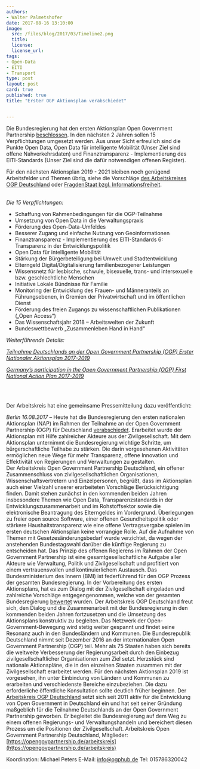 ```yaml
---
authors: 
- Walter Palmetshofer
date: 2017-08-16 13:10:00
image:
  src: /files/blog/2017/03/Timeline2.png
  title: 
  license:
  license_url: 
tags:
- Open-Data
- EITI
- Transport
type: post
layout: post
card: true
published: true
title: "Erster OGP Aktionsplan verabschiedet" 


---
```


Die Bundesregierung hat den ersten Aktionsplan Open Government Partnership [beschlossen](http://www.bmi.bund.de/SharedDocs/Pressemitteilungen/DE/2017/08/ogp-aktionsplan.html).
In den nächsten 2 Jahren sollen 15 Verpflichtungen umgesetzt werden. Aus unser Sicht erfreulich sind die Punkte Open Data, 
Open Data für intelligente Mobilität (Unser Ziel sind offene Nahverkehrsdaten) und Finanztransparenz - Implementierung des EITI-Standards (Unser Ziel sind die dafür notwendigen offenen Register).

Für den nächsten Aktionsplan 2019 - 2021 bleiben noch genügend Arbeitsfelder und Themen übrig, siehe die Vorschläge [des Arbeitskreises OGP Deutschland](https://opengovpartnership.de/files/2017/05/170323_Zivilgesellschaftliche_Empfehlungen_NAP_OGP.pdf) oder [FragdenStaat bzgl. Informationsfreiheit](http://blog.fragdenstaat.de/2017/ogp-ifg/).

<br><i>
Die 15 Verpflichtungen:</i>

 - Schaffung von Rahmenbedingungen für die OGP-Teilnahme 
 - Umsetzung von Open Data in die Verwaltungspraxis
 - Förderung des Open-Data-Umfeldes
 - Besserer Zugang und einfache Nutzung von Geoinformationen
 - Finanztransparenz - Implementierung des EITI-Standards  6: Transparenz in der Entwicklungspolitik 
 - Open Data für intelligente Mobilität 
 - Stärkung der Bürgerbeteiligung bei Umwelt und Stadtentwicklung
 - Elterngeld Digital/Digitalisierung familienbezogener Leistungen 
 - Wissensnetz für lesbische, schwule, bisexuelle, trans- und intersexuelle bzw. geschlechtliche Menschen 
 - Initiative Lokale Bündnisse für Familie 
 - Monitoring der Entwicklung des Frauen- und Männeranteils an Führungsebenen, in Gremien der Privatwirtschaft und im öffentlichen Dienst 
 - Förderung des freien Zugangs zu wissenschaftlichen Publikationen („Open Access“) 
 - Das Wissenschaftsjahr 2018 – Arbeitswelten der Zukunft
 - Bundeswettbewerb „Zusammenleben Hand in Hand“ 


<i>Weiterführende Details:</i>

<i>[Teilnahme Deutschlands an der Open Government Partnership (OGP) Erster Nationaler Aktionsplan 2017-2019]( https://www.bmi.bund.de/SharedDocs/Downloads/DE/Themen/ModerneVerwaltung-OeffentlicherDienst/OpenGovernment/ogp-aktionsplan.pdf?__blob=publicationFile)</i>

<i>[Germany’s participation in the Open Government Partnership (OGP) First National Action Plan 2017-2019](http://www.bmi.bund.de/SharedDocs/Downloads/EN/Broschueren/2017/ogp-aktionsplan-en.pdf?__blob=publicationFile)</i>

<br>
<br>

Der Arbeitskreis hat eine gemeinsame Pressemitteilung dazu veröffentlicht:

<i>Berlin 16.08.2017</i> – Heute hat die Bundesregierung den ersten nationalen Aktionsplan (NAP) im Rahmen der Teilnahme an der Open Government Partnership (OGP) für Deutschland [verabschiedet](http://www.bmi.bund.de/SharedDocs/Pressemitteilungen/DE/2017/08/ogp-aktionsplan.html). Erarbeitet wurde der Aktionsplan mit Hilfe zahlreicher Akteure aus der Zivilgesellschaft. Mit dem Aktionsplan unternimmt die Bundesregierung wichtige Schritte, um bürgerschaftliche Teilhabe zu stärken. Die darin vorgesehenen Aktivitäten ermöglichen neue Wege für mehr Transparenz, offene Innovation und Effektivität von Regierungen und Verwaltungen zu gestalten.   
Der Arbeitskreis Open Government Partnership Deutschland, ein offener Zusammenschluss von zivilgesellschaftlichen Organisationen, Wissenschaftsvertretern und Einzelpersonen, begrüßt, dass im Aktionsplan auch einer Vielzahl unserer erarbeiteten Vorschläge Berücksichtigung finden. Damit stehen zunächst in den kommenden beiden Jahren insbesondere Themen wie Open Data, Transparenzstandards in der Entwicklungszusammenarbeit und im Rohstoffsektor sowie die elektronische Beantragung des Elterngeldes im Vordergrund. Überlegungen zu freier open source Software, einer offenen Gesundheitspolitik oder stärkere Haushaltstransparenz wie eine offene Vertragsvergabe spielen im ersten deutschen Aktionsplan keine vorrangige Rolle. Auf die Aufnahme von Themen mit Gesetzesänderungsbedarf wurde verzichtet, da wegen der anstehenden Bundestagswahl darüber die künftige Regierung zu entscheiden hat.
Das Prinzip des offenen Regierens im Rahmen der Open Government Partnership ist eine gesamtgesellschaftliche Aufgabe aller Akteure wie Verwaltung, Politik und Zivilgesellschaft und profitiert von einem vertrauensvollen und kontinuierlichem Austausch. Das Bundesministerium des Innern (BMI) ist federführend für den OGP Prozess der gesamten Bundesregierung. In der Vorbereitung des ersten Aktionsplans, hat es zum Dialog mit der Zivilgesellschaft eingeladen und zahlreiche Vorschläge entgegengenommen, welche von der gesamten Bundesregierung [bewertet](https://opengovpartnership.de/2017/06/bmi-bewertung-der-zivilgesellschaftlichen-empfehlungen-fuer-den-nationalen-aktionsplan-ogp/) wurden. Der Arbeitskreis OGP Deutschland freut sich, den Dialog und die Zusammenarbeit mit der Bundesregierung in den kommenden beiden Jahren fortzusetzen und die Umsetzung des Aktionsplans konstruktiv zu begleiten. Das Netzwerk der Open-Government-Bewegung wird stetig weiter gespannt und findet seine Resonanz auch in den Bundesländern und Kommunen.
Die Bundesrepublik Deutschland nimmt seit Dezember 2016 an der internationalen Open Government Partnership (OGP) teil. Mehr als 75 Staaten haben sich bereits die weltweite Verbesserung der Regierungsarbeit durch den Einbezug zivilgesellschaftlicher Organisationen zum Ziel setzt. Herzstück sind nationale Aktionspläne, die in den einzelnen Staaten zusammen mit der Zivilgesellschaft erarbeitet werden. Für den nächsten Aktionsplan 2019 ist vorgesehen, ihn unter Einbindung von Ländern und Kommunen zu erarbeiten und verschiedenste Bereiche einzubeziehen. Die dazu erforderliche öffentliche Konsultation sollte deutlich früher beginnen.
Der [Arbeitskreis OGP  Deutschland](https://opengovpartnership.de/) setzt sich seit 2011 aktiv für die Entwicklung von Open Government in Deutschland ein und hat seit seiner Gründung maßgeblich für die Teilnahme Deutschlands an der Open Government Partnership geworben. Er begleitet die Bundesregierung auf dem Weg zu einem offenen Regierungs- und Verwaltungshandeln und bereichert diesen Prozess um die Positionen der Zivilgesellschaft. 
Arbeitskreis Open Government Partnership Deutschland, Mitglieder: [https://opengovpartnership.de/arbeitskreis](https://opengovpartnership.de/arbeitskreis)

Koordination: Michael Peters E-Mail: info@ogphub.de Tel: 015786320042
